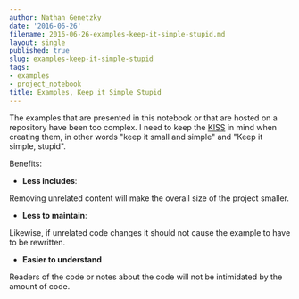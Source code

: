 ```yaml
---
author: Nathan Genetzky
date: '2016-06-26'
filename: 2016-06-26-examples-keep-it-simple-stupid.md
layout: single
published: true
slug: examples-keep-it-simple-stupid
tags:
- examples
- project_notebook
title: Examples, Keep it Simple Stupid
---
```


The examples that are presented in this notebook or that are hosted on a repository
have been too complex. I need to keep the [KISS][wp1] in mind when creating them,
in other words "keep it small and simple" and "Keep it simple, stupid".

Benefits:
- **Less includes**:

Removing unrelated content will make the overall size of the project smaller.

- **Less to maintain**:

Likewise, if unrelated code changes it should not cause the example to have to be
rewritten.

- **Easier to understand**

Readers of the code or notes about the code will not be intimidated by the amount
of code.

[wp1]: https://en.wikipedia.org/wiki/KISS_principle